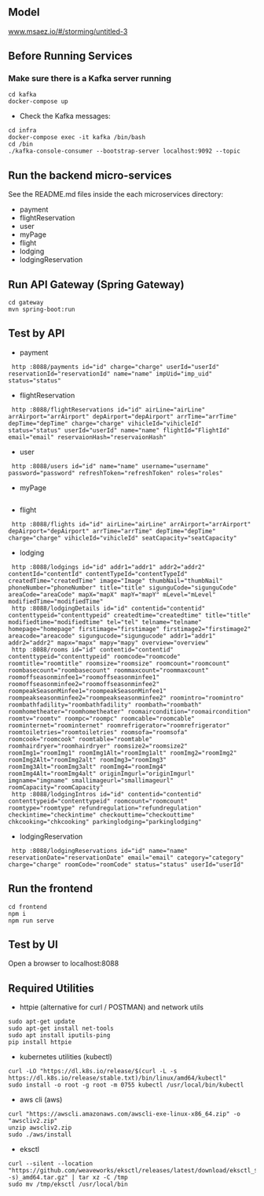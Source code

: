 # 

## Model
www.msaez.io/#/storming/untitled-3

## Before Running Services
### Make sure there is a Kafka server running
```
cd kafka
docker-compose up
```
- Check the Kafka messages:
```
cd infra
docker-compose exec -it kafka /bin/bash
cd /bin
./kafka-console-consumer --bootstrap-server localhost:9092 --topic
```

## Run the backend micro-services
See the README.md files inside the each microservices directory:

- payment
- flightReservation
- user
- myPage
- flight
- lodging
- lodgingReservation


## Run API Gateway (Spring Gateway)
```
cd gateway
mvn spring-boot:run
```

## Test by API
- payment
```
 http :8088/payments id="id" charge="charge" userId="userId" reservationId="reservationId" name="name" impUid="imp_uid" status="status" 
```
- flightReservation
```
 http :8088/flightReservations id="id" airLine="airLine" arrAirport="arrAirport" depAirport="depAirport" arrTime="arrTime" depTime="depTime" charge="charge" vihicleId="vihicleId" status="status" userId="userId" name="name" flightId="FlightId" email="email" reservaionHash="reservaionHash" 
```
- user
```
 http :8088/users id="id" name="name" username="username" password="password" refreshToken="refreshToken" roles="roles" 
```
- myPage
```
```
- flight
```
 http :8088/flights id="id" airLine="airLine" arrAirport="arrAirport" depAirport="depAirport" arrTime="arrTime" depTime="depTime" charge="charge" vihicleId="vihicleId" seatCapacity="seatCapacity" 
```
- lodging
```
 http :8088/lodgings id="id" addr1="addr1" addr2="addr2" contentId="contentId" contentTypeId="contentTypeId" createdTime="createdTime" image="Image" thumbNail="thumbNail" phoneNumber="phoneNumber" title="title" sigunguCode="sigunguCode" areaCode="areaCode" mapX="mapX" mapY="mapY" mLevel="mLevel" modifiedTime="modifiedTime" 
 http :8088/lodgingDetails id="id" contentid="contentid" contenttypeid="contenttypeid" createdtime="createdtime" title="title" modifiedtime="modifiedtime" tel="tel" telname="telname" homepage="homepage" firstimage="firstimage" firstimage2="firstimage2" areacode="areacode" sigungucode="sigungucode" addr1="addr1" addr2="addr2" mapx="mapx" mapy="mapy" overview="overview" 
 http :8088/rooms id="id" contentid="contentid" contenttypeid="contenttypeid" roomcode="roomcode" roomtitle="roomtitle" roomsize="roomsize" roomcount="roomcount" roombasecount="roombasecount" roommaxcount="roommaxcount" roomoffseasonminfee1="roomoffseasonminfee1" roomoffseasonminfee2="roomoffseasonminfee2" roompeakSeasonMinfee1="roompeakSeasonMinfee1" roompeakseasonminfee2="roompeakseasonminfee2" roomintro="roomintro" roombathfadility="roombathfadility" roombath="roombath" roomhometheater="roomhometheater" roomaircondition="roomaircondition" roomtv="roomtv" roompc="roompc" roomcable="roomcable" roominternet="roominternet" roomrefrigerator="roomrefrigerator" roomtoiletries="roomtoiletries" roomsofa="roomsofa" roomcook="roomcook" roomtable="roomtable" roomhairdryer="roomhairdryer" roomsize2="roomsize2" roomImg1="roomImg1" roomImg1Alt="roomImg1alt" roomImg2="roomImg2" roomImg2Alt="roomImg2alt" roomImg3="roomImg3" roomImg3Alt="roomImg3alt" roomImg4="roomImg4" roomImg4Alt="roomImg4alt" originImgurl="originImgurl" imgname="imgname" smallimageurl="smallimageurl" roomCapacity="roomCapacity" 
 http :8088/lodgingIntros id="id" contentid="contentid" contenttypeid="contenttypeid" roomcount="roomcount" roomtype="roomtype" refundregulation="refundregulation" checkintime="checkintime" checkouttime="checkouttime" chkcooking="chkcooking" parkinglodging="parkinglodging" 
```
- lodgingReservation
```
 http :8088/lodgingReservations id="id" name="name" reservationDate="reservationDate" email="email" category="category" charge="charge" roomCode="roomCode" status="status" userId="userId" 
```


## Run the frontend
```
cd frontend
npm i
npm run serve
```

## Test by UI
Open a browser to localhost:8088

## Required Utilities

- httpie (alternative for curl / POSTMAN) and network utils
```
sudo apt-get update
sudo apt-get install net-tools
sudo apt install iputils-ping
pip install httpie
```

- kubernetes utilities (kubectl)
```
curl -LO "https://dl.k8s.io/release/$(curl -L -s https://dl.k8s.io/release/stable.txt)/bin/linux/amd64/kubectl"
sudo install -o root -g root -m 0755 kubectl /usr/local/bin/kubectl
```

- aws cli (aws)
```
curl "https://awscli.amazonaws.com/awscli-exe-linux-x86_64.zip" -o "awscliv2.zip"
unzip awscliv2.zip
sudo ./aws/install
```

- eksctl 
```
curl --silent --location "https://github.com/weaveworks/eksctl/releases/latest/download/eksctl_$(uname -s)_amd64.tar.gz" | tar xz -C /tmp
sudo mv /tmp/eksctl /usr/local/bin
```

